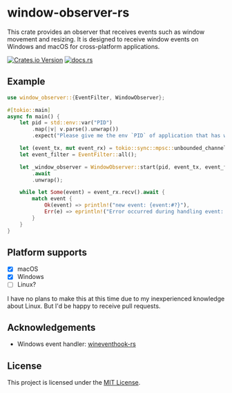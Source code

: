 # window-observer-rs

This crate provides an observer that receives events such as window movement and resizing.
It is designed to receive window events on Windows and macOS for cross-platform applications.

[![Crates.io Version](https://img.shields.io/crates/v/window-observer)](https://crates.io/crates/window-observer)
[![docs.rs](https://img.shields.io/docsrs/window-observer)](https://docs.rs/window-observer/latest/window_observer/)

## Example

```rust
use window_observer::{EventFilter, WindowObserver};

#[tokio::main]
async fn main() {
    let pid = std::env::var("PID")
        .map(|v| v.parse().unwrap())
        .expect("Please give me the env `PID` of application that has window.");

    let (event_tx, mut event_rx) = tokio::sync::mpsc::unbounded_channel();
    let event_filter = EventFilter::all();

    let _window_observer = WindowObserver::start(pid, event_tx, event_filter)
        .await
        .unwrap();

    while let Some(event) = event_rx.recv().await {
        match event {
            Ok(event) => println!("new event: {event:#?}"),
            Err(e) => eprintln!("Error occurred during handling event: {e:#?}"),
        }
    }
}
```

## Platform supports

- [x] macOS
- [x] Windows
- [ ] Linux?

I have no plans to make this at this time due to my inexperienced knowledge about Linux.
But I'd be happy to receive pull requests.

## Acknowledgements

- Windows event handler: [wineventhook-rs](https://github.com/OpenByteDev/wineventhook-rs/)

## License

This project is licensed under the [MIT License](https://github.com/tasuren/window-observer-rs/blob/main/LICENSE).
